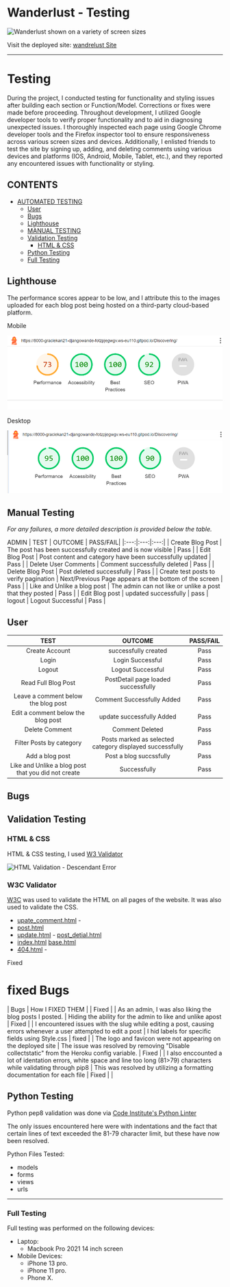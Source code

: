 # Wanderlust - Testing


![Wanderlust shown on a variety of screen sizes](documention/images/Wanderlust_blog_site.png)

Visit the deployed site: [wandrelust Site](https://django-wanderlust-96b58b7e2665.herokuapp.com/)

___

# Testing

During the project, I conducted testing for functionality and styling issues after building each section or Function/Model. Corrections or fixes were made before proceeding. 
Throughout development, I utilized Google developer tools to verify proper functionality and to aid in diagnosing unexpected issues.
I thoroughly inspected each page using Google Chrome developer tools and the Firefox inspector tool to ensure responsiveness across various screen sizes and devices. Additionally, I enlisted friends to test the site by signing up, adding, and deleting comments using various devices and platforms (IOS, Android, Mobile, Tablet, etc.), and they reported any encountered issues with functionality or styling.


## CONTENTS

- [AUTOMATED TESTING](#automated-testing)
  - [User](#user)
  - [Bugs](#bugs)
  - [Lighthouse](#lighthouse)
  - [MANUAL TESTING](#manual-testing)
  - [Validation Testing](#validation-testing)
    - [HTML \& CSS](#html--css)
  - [Python Testing](#python-testing)
  - [Full Testing](#full-testing)
  

## Lighthouse

The performance scores appear to be low, and I attribute this to the images uploaded for each blog post being hosted on a third-party cloud-based platform.

Mobile

![Lighthouse Mobile Score](documentation/images/lighthouse_mobile.png)

Desktop

![Lighthouse Desktop Score](documentation/images/lighthouse_desktop.png)

## Manual Testing

*For any failures, a more detailed description is provided below the table.*

ADMIN
| TEST | OUTCOME | PASS/FAIL|
|:---:|:---:|:---:|
| Create Blog Post | The post has been successfully created and is now visible | Pass |
| Edit Blog Post | Post content and category have been successfully updated | Pass |
| Delete User Comments | Comment successfully deleted | Pass |
| Delete Blog Post | Post deleted successfully | Pass |
| Create test posts to verify pagination | Next/Previous Page appears at the bottom of the screen | Pass |
| Like and Unlike a blog post | The admin can not like or unlike a post that they posted | Pass |
| Edit Blog post | updated successfully | pass 
| logout | Logout Successful | Pass |


## User

| TEST | OUTCOME | PASS/FAIL|
|:---:|:---:|:---:|
| Create Account | successfully created | Pass |
| Login | Login Successful | Pass |
| Logout | Logout Successful | Pass |
| Read Full Blog Post | PostDetail page loaded successfully | Pass |
| Leave a comment below the blog post | Comment Successfully Added| Pass |
| Edit a comment below the blog post | update successfully Added | Pass |
| Delete Comment | Comment Deleted | Pass |
| Filter Posts by category | Posts marked as selected category displayed successfully | Pass |
| Add a blog post | Post a blog succssfully | Pass |
| Like and Unlike a blog post that you did not create | Successfully | Pass |

## Bugs

## Validation Testing

### HTML & CSS

HTML & CSS testing, I used [W3 Validator](https://validator.w3.org/)


![HTML Validation - Descendant Error](documentation/testing_documentation/validation/base.html_button_descendant.png)

### W3C Validator

[W3C](https://validator.w3.org/) was used to validate the HTML on all pages of the website. It was also used to validate the CSS.

* [upate_comment.html](testing/w3/.png) - 
* [post.html](testing/w3/png)
* [update.html](testing/w3/.png) - 
[post_detial.html]() 
* [index.html]()
[base.html]()
* [404.html](testing/w3/w3-404.png) - 



Fixed 

# fixed Bugs

| Bugs | How I FIXED THEM |  | Fixed |
| As an admin, I was also liking the blog posts I posted. | Hiding the ability for the admin to like and unlike apost | Fixed |
| I encountered issues with the slug while editing a post, causing errors whenever a user attempted to edit a post | I hid labels for specific fields using Style.css | fixed |
| The logo and favicon were not appearing on the deployed site | The issue was resolved by removing "Disable collectstatic" from the Heroku config variable. | Fixed |
|  I also enccounted a lot of identation errors, white space and line too long (81>79) characters while validating through pip8 | This was resolved by utilizing a formatting documentation for each file | Fixed |
| 


## Python Testing

Python pep8 validation was done via [Code Institute's Python Linter](https://pep8ci.herokuapp.com/)

The only issues encountered here were with indentations and the fact that certain lines of text exceeded the 81-79 character limit, but these have now been resolved.

Python Files Tested:

- models
- forms
- views
- urls

___

### Full Testing

Full testing was performed on the following devices:

* Laptop:
  * Macbook Pro 2021 14 inch screen
* Mobile Devices:
  * iPhone 13 pro.
  * iPhone 11 pro.
  * Phone X.

  

